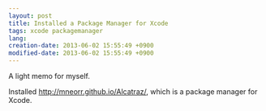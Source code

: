 ```yaml
---
layout: post
title: Installed a Package Manager for Xcode
tags: xcode packagemanager
lang: 
creation-date: 2013-06-02 15:55:49 +0900
modified-date: 2013-06-02 15:55:49 +0900
---
```

A light memo for myself.

Installed <http://mneorr.github.io/Alcatraz/>, which is a package manager for Xcode.
